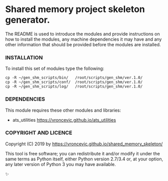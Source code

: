 # Shared memory project skeleton generator.

The README is used to introduce the modules and provide instructions on
how to install the modules, any machine dependencies it may have and any
other information that should be provided before the modules are installed.

### INSTALLATION

To install this set of modules type the following:

```
cp -R ~/gen_shm_scripts/bin/   /root/scripts/gen_shm/ver.1.0/
cp -R ~/gen_shm_scripts/conf/  /root/scripts/gen_shm/ver.1.0/
cp -R ~/gen_shm_scripts/log/   /root/scripts/gen_shm/ver.1.0/
```

### DEPENDENCIES

This module requires these other modules and libraries:

* ats_utilities https://vroncevic.github.io/ats_utilities

### COPYRIGHT AND LICENCE

Copyright (C) 2019 by https://vroncevic.github.io/shared_memory_skeleton/

This tool is free software; you can redistribute it and/or modify
it under the same terms as Python itself, either Python version 2.7/3.4 or,
at your option, any later version of Python 3 you may have available.

:sparkles:
